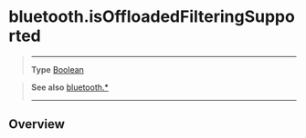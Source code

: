 # bluetooth.isOffloadedFilteringSupported

> --------------------- ------------------------------------------------------------------------------------------
> __Type__              [Boolean](https://docs.coronalabs.com/api/type/Boolean.html)


> __See also__          [bluetooth.*](/plugin/bluetooth/)
> --------------------- ------------------------------------------------------------------------------------------

## Overview